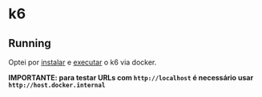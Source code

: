 # k6

## Running

Optei por [instalar](https://k6.io/docs/get-started/installation/#docker) e
[executar](https://k6.io/docs/get-started/running-k6/#running-local-tests) o k6 via docker.

**IMPORTANTE: para testar URLs com `http://localhost` é necessário usar `http://host.docker.internal`**


